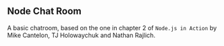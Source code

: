 ## Node Chat Room

A basic chatroom, based on the one in chapter 2 of `Node.js in Action` by Mike Cantelon, TJ Holowaychuk and Nathan Rajlich.

